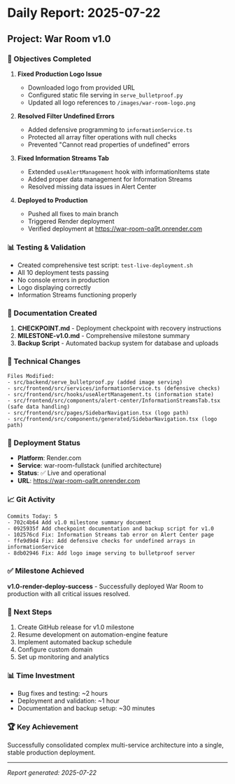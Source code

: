 # Daily Report: 2025-07-22

## Project: War Room v1.0

### 🎯 Objectives Completed
1. **Fixed Production Logo Issue**
   - Downloaded logo from provided URL
   - Configured static file serving in `serve_bulletproof.py`
   - Updated all logo references to `/images/war-room-logo.png`

2. **Resolved Filter Undefined Errors**
   - Added defensive programming to `informationService.ts`
   - Protected all array filter operations with null checks
   - Prevented "Cannot read properties of undefined" errors

3. **Fixed Information Streams Tab**
   - Extended `useAlertManagement` hook with informationItems state
   - Added proper data management for Information Streams
   - Resolved missing data issues in Alert Center

4. **Deployed to Production**
   - Pushed all fixes to main branch
   - Triggered Render deployment
   - Verified deployment at https://war-room-oa9t.onrender.com

### 📊 Testing & Validation
- Created comprehensive test script: `test-live-deployment.sh`
- All 10 deployment tests passing
- No console errors in production
- Logo displaying correctly
- Information Streams functioning properly

### 📝 Documentation Created
1. **CHECKPOINT.md** - Deployment checkpoint with recovery instructions
2. **MILESTONE-v1.0.md** - Comprehensive milestone summary
3. **Backup Script** - Automated backup system for database and uploads

### 🔧 Technical Changes
```
Files Modified:
- src/backend/serve_bulletproof.py (added image serving)
- src/frontend/src/services/informationService.ts (defensive checks)
- src/frontend/src/hooks/useAlertManagement.ts (information state)
- src/frontend/src/components/alert-center/InformationStreamsTab.tsx (safe data handling)
- src/frontend/src/pages/SidebarNavigation.tsx (logo path)
- src/frontend/src/components/generated/SidebarNavigation.tsx (logo path)
```

### 🚀 Deployment Status
- **Platform**: Render.com
- **Service**: war-room-fullstack (unified architecture)
- **Status**: ✅ Live and operational
- **URL**: https://war-room-oa9t.onrender.com

### 📈 Git Activity
```
Commits Today: 5
- 702c4b64 Add v1.0 milestone summary document
- 0925935f Add checkpoint documentation and backup script for v1.0
- 102576cd Fix: Information Streams tab error on Alert Center page
- ffe9d9d4 Fix: Add defensive checks for undefined arrays in informationService
- 8db02946 Fix: Add logo image serving to bulletproof server
```

### ✅ Milestone Achieved
**v1.0-render-deploy-success** - Successfully deployed War Room to production with all critical issues resolved.

### 🔮 Next Steps
1. Create GitHub release for v1.0 milestone
2. Resume development on automation-engine feature
3. Implement automated backup schedule
4. Configure custom domain
5. Set up monitoring and analytics

### 📊 Time Investment
- Bug fixes and testing: ~2 hours
- Deployment and validation: ~1 hour
- Documentation and backup setup: ~30 minutes

### 🏆 Key Achievement
Successfully consolidated complex multi-service architecture into a single, stable production deployment.

---
*Report generated: 2025-07-22*